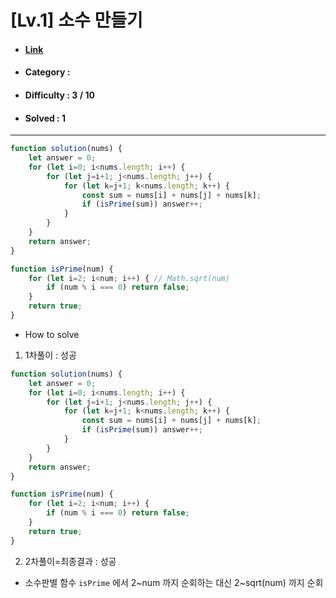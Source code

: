 # [Lv.1] 소수 만들기 
* #### [Link](https://school.programmers.co.kr/learn/courses/30/lessons/12977)
* #### Category : 
* #### Difficulty : 3 / 10  
* #### Solved : 1

<hr />

```js
function solution(nums) {
    let answer = 0;
    for (let i=0; i<nums.length; i++) {
        for (let j=i+1; j<nums.length; j++) {
            for (let k=j+1; k<nums.length; k++) {
                const sum = nums[i] + nums[j] + nums[k];
                if (isPrime(sum)) answer++;
            }
        }
    }
    return answer;
}

function isPrime(num) {
    for (let i=2; i<num; i++) { // Math.sqrt(num)
        if (num % i === 0) return false;
    }
    return true;
}
```

* How to solve
1. 1차풀이 : 성공
```js
function solution(nums) {
    let answer = 0;
    for (let i=0; i<nums.length; i++) {
        for (let j=i+1; j<nums.length; j++) {
            for (let k=j+1; k<nums.length; k++) {
                const sum = nums[i] + nums[j] + nums[k];
                if (isPrime(sum)) answer++;
            }
        }
    }
    return answer;
}

function isPrime(num) {
    for (let i=2; i<num; i++) { 
        if (num % i === 0) return false;
    }
    return true;
}
```

2. 2차풀이=최종결과 : 성공 
* 소수판별 함수 `isPrime` 에서 2~num 까지 순회하는 대신 2~sqrt(num) 까지 순회 